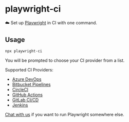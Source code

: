 # playwright-ci

☁️ Set up [Playwright](https://github.com/microsoft/playwright) in CI with one command.

## Usage

```bash
npx playwright-ci
```

You will be prompted to choose your CI provider from a list.

Supported CI Providers:

- [Azure DevOps](https://azure.microsoft.com/en-us/services/devops)
- [Bitbucket Pipelines](https://bitbucket.org/product/features/pipelines)
- [CircleCI](https://circleci.com/)
- [GitHub Actions](https://github.com/features/actions)
- [GitLab CI/CD](https://docs.gitlab.com/ee/ci)
- [Jenkins](https://jenkins.io)

[Chat with us](https://gitter.im/qawolf/community) if you want to run Playwright somewhere else.
